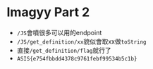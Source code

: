 # Imagyy Part 2

- `/JS`會噴很多可以用的endpoint
- `/JS/get_definition/xx`貌似會取xx做`toString`
- 直接`/get_definition/flag`就行了
- `ASIS{e754fbbdd4378c9761febf99534b5c1b}`
